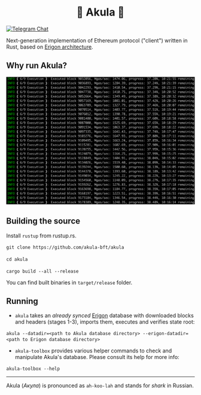 # <h1 align="center"> 🦈 Akula 🦈 </h1>
[![Telegram Chat](https://img.shields.io/endpoint?color=neon&style=flat-square&url=https%3A%2F%2Ftg.sumanjay.workers.dev%2Fakula_bft)](https://t.me/akula_bft)

Next-generation implementation of Ethereum protocol ("client") written in Rust, based on [Erigon architecture](https://github.com/ledgerwatch/interfaces).

## Why run Akula?

![](./src/res/readme-screenshot.png)


## Building the source

Install `rustup` from rustup.rs.

```
git clone https://github.com/akula-bft/akula

cd akula

cargo build --all --release
```

You can find built binaries in `target/release` folder.

## Running

* `akula` takes an _already synced_ [Erigon](https://github.com/ledgerwatch/erigon) database with downloaded blocks and headers (stages 1-3), imports them, executes and verifies state root:

```
akula --datadir=<path to Akula database directory> --erigon-datadir=<path to Erigon database directory>
```

* `akula-toolbox` provides various helper commands to check and manipulate Akula's database. Please consult its help for more info:
```
akula-toolbox --help
```

---
Akula (_Акула_) is pronounced as `ah-koo-lah` and stands for _shark_ in Russian.
